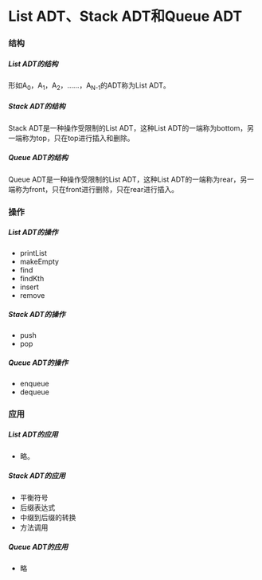 # List ADT、Stack ADT和Queue ADT

### 结构

##### List ADT的结构

形如A<sub>0</sub>，A<sub>1</sub>，A<sub>2</sub>，……，A<sub>N-1</sub>的ADT称为List ADT。

##### Stack ADT的结构

Stack ADT是一种操作受限制的List ADT，这种List ADT的一端称为bottom，另一端称为top，只在top进行插入和删除。

##### Queue ADT的结构

Queue ADT是一种操作受限制的List ADT，这种List ADT的一端称为rear，另一端称为front，只在front进行删除，只在rear进行插入。

### 操作

##### List ADT的操作

- printList
- makeEmpty
- find
- findKth
- insert
- remove

##### Stack ADT的操作

- push
- pop

##### Queue ADT的操作

- enqueue
- dequeue

### 应用

##### List ADT的应用

- 略。

##### Stack ADT的应用

- 平衡符号
- 后缀表达式
- 中缀到后缀的转换
- 方法调用

##### Queue ADT的应用

- 略
